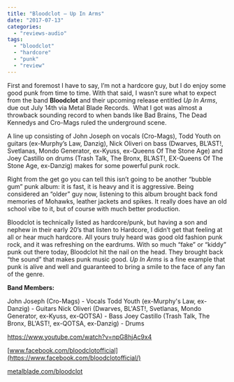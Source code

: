 ```yaml
---
title: "Bloodclot – Up In Arms"
date: "2017-07-13"
categories: 
  - "reviews-audio"
tags: 
  - "bloodclot"
  - "hardcore"
  - "punk"
  - "review"
---
```


First and foremost I have to say, I’m not a hardcore guy, but I do enjoy some good punk from time to time. With that said, I wasn’t sure what to expect from the band **Bloodclot** and their upcoming release entitled _Up In Arms_, due out July 14th via Metal Blade Records.  What I got was almost a throwback sounding record to when bands like Bad Brains, The Dead Kennedys and Cro-Mags ruled the underground scene.

A line up consisting of John Joseph on vocals (Cro-Mags), Todd Youth on guitars (ex-Murphy’s Law, Danzig), Nick Oliveri on bass (Dwarves, BL’AST!, Svetlanas, Mondo Generator, ex-Kyuss, ex-Queens Of The Stone Age) and Joey Castillo on drums (Trash Talk, The Bronx, BL’AST!, EX-Queens Of The Stone Age, ex-Danzig) makes for some powerful punk rock.

Right from the get go you can tell this isn’t going to be another “bubble gum” punk album: it is fast, it is heavy and it is aggressive. Being considered an “older” guy now, listening to this album brought back fond memories of Mohawks, leather jackets and spikes. It really does have an old school vibe to it, but of course with much better production.

Bloodclot is technically listed as hardcore/punk, but having a son and nephew in their early 20’s that listen to Hardcore, I didn’t get that feeling at all or hear much hardcore. All yours truly heard was good old fashion punk rock, and it was refreshing on the eardrums. With so much “fake” or “kiddy” punk out there today, Bloodclot hit the nail on the head. They brought back “the sound” that makes punk music good. _Up In Arms_ is a fine example that punk is alive and well and guaranteed to bring a smile to the face of any fan of the genre.

**Band Members:**

John Joseph (Cro-Mags) - Vocals Todd Youth (ex-Murphy's Law, ex-Danzig) - Guitars Nick Oliveri (Dwarves, BL'AST!, Svetlanas, Mondo Generator, ex-Kyuss, ex-QOTSA) - Bass Joey Castillo (Trash Talk, The Bronx, BL'AST!, ex-QOTSA, ex-Danzig) - Drums

https://www.youtube.com/watch?v=npG8hjAc9x4

[www.facebook.com/bloodclotofficial](https://www.facebook.com/bloodclotofficial/)

[metalblade.com/bloodclot](http://metalblade.com/bloodclot/)
